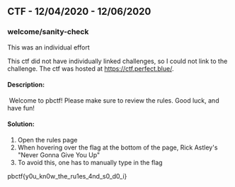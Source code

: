 ## CTF - 12/04/2020 - 12/06/2020

### welcome/sanity-check

This was an individual effort

This ctf did not have individually linked challenges, so I could not link to the challenge. The ctf was hosted at https://ctf.perfect.blue/.

#### Description:

​	Welcome to pbctf! Please make sure to review the rules. Good luck, and have fun!

#### Solution:

1. Open the rules page
2. When hovering over the flag at the bottom of the page, Rick Astley's "Never Gonna Give You Up"
3. To avoid this, one has to manually type in the flag

pbctf{y0u_kn0w_the_ru1es_4nd_s0_d0_i}